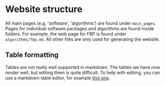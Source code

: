 # Website structure

All main pages (e.g. 'software', 'algorithms') are found under `main_pages`. 
Pages for individual software packages and algorithms are found inside
folders. For example, the web page for FBP is found under `algorithms/fbp.md`.
All other files are only used for generating the website.

## Table formatting

Tables are not really well supported in markdown. The tables we have now render
well, but editing them is quite difficult. To help with editing, you can use a
markdown table editor, for example [this one](https://www.tablesgenerator.com/markdown_tables).
